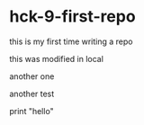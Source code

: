 # hck-9-first-repo

this is my first time writing a repo


this was modified in local

another one

another test

print "hello"